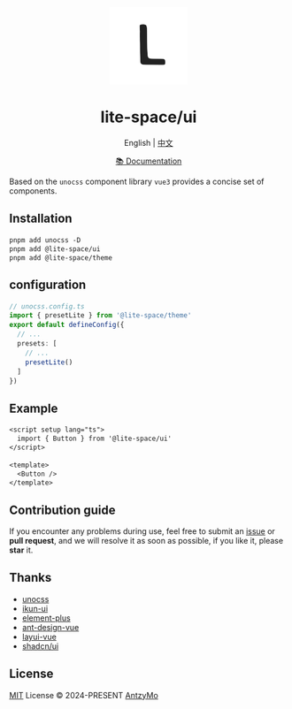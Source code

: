 <p align="center">
<a href="https://github.com/LiteUI-Space/ui"><img src="./assets/logo.svg" width="140"/></a>
</p>

<h1 align="center">
lite-space/ui
</h1>

<p align="center">
English | <a href="README-CN.md">中文</a>
</p>

<p align="center">
<a href="https://lite-spaceui.netlify.app">📚️ Documentation</a>
</p>

Based on the `unocss` component library `vue3` provides a concise set of components.

## Installation
```shell
pnpm add unocss -D
pnpm add @lite-space/ui
pnpm add @lite-space/theme
```

## configuration
```ts
// unocss.config.ts
import { presetLite } from '@lite-space/theme'
export default defineConfig({
  // ...
  presets: [
    // ...
    presetLite()
  ]
})
```

## Example
```vue
<script setup lang="ts">
  import { Button } from '@lite-space/ui'
</script>

<template>
  <Button />
</template>
```

## Contribution guide
If you encounter any problems during use, feel free to submit an [issue](https://github.com/AntzyMo/vue-day-calendar/issues) or **pull request**, and we will resolve it as soon as possible, if you like it, please **star** it.

## Thanks
- [unocss](https://unocss.dev/)
- [ikun-ui](https://ikun-ui.netlify.app/)
- [element-plus](https://element-plus.org/)
- [ant-design-vue](https://www.antdv.com/components/overview)
- [layui-vue](https://www.layui-vue.com/zh-CN/index)
- [shadcn/ui](https://ui.shadcn.com/)

## License
[MIT](./LICENSE) License &copy; 2024-PRESENT [AntzyMo](https://github.com/AntzyMo)
